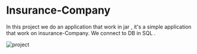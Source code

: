 # Insurance-Company
In this project we do an application that work in jar , it's a simple application that work on insurance-Company.
We connect to DB in SQL .

![project](https://user-images.githubusercontent.com/65724677/128191175-7f2a3684-d90c-4b95-b402-755334650a14.png)
